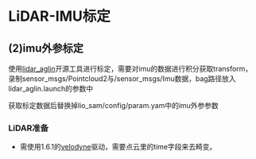 # LiDAR-IMU标定

## (2)imu外参标定

使用[lidar_aglin](https://github.com/miracle629/lidar_align)开源工具进行标定，需要对imu的数据进行积分获取transform，录制sensor_msgs/Pointcloud2与/sensor_msgs/Imu数据，bag路径放入lidar_aglin.launch的参数中

获取标定数据后替换掉lio_sam/config/param.yam中的imu外参参数



### LiDAR准备

* 需使用1.6.1的[velodyne](https://github.com/ros-drivers/velodyne)驱动，需要点云里的time字段来去畸变。
